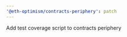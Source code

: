```yaml
---
'@eth-optimism/contracts-periphery': patch
---
```


Add test coverage script to contracts periphery
